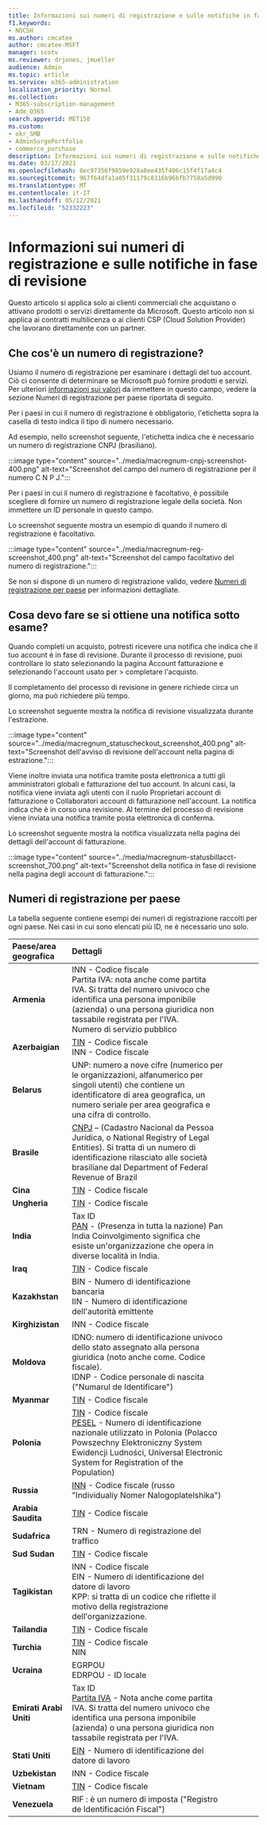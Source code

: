 ```yaml
---
title: Informazioni sui numeri di registrazione e sulle notifiche in fase di revisione
f1.keywords:
- NOCSH
ms.author: cmcatee
author: cmcatee-MSFT
manager: scotv
ms.reviewer: drjones, jmueller
audience: Admin
ms.topic: article
ms.service: o365-administration
localization_priority: Normal
ms.collection:
- M365-subscription-management
- Adm_O365
search.appverid: MET150
ms.custom:
- okr_SMB
- AdminSurgePortfolio
- commerce_purchase
description: Informazioni sui numeri di registrazione e sulle notifiche sotto-revisione quando si acquistano prodotti o servizi Microsoft.
ms.date: 03/17/2021
ms.openlocfilehash: 8ec97356f9859e928a8ee435f406c15f4f17a4c4
ms.sourcegitcommit: 967f64dfa1a05f31179c8316b96bfb7758a5d990
ms.translationtype: MT
ms.contentlocale: it-IT
ms.lasthandoff: 05/12/2021
ms.locfileid: "52332223"
---
```

# <a name="about-registration-numbers-and-under-review-notifications"></a>Informazioni sui numeri di registrazione e sulle notifiche in fase di revisione

Questo articolo si applica solo ai clienti commerciali che acquistano o attivano prodotti o servizi direttamente da Microsoft. Questo articolo non si applica ai contratti multilicenza o ai clienti CSP (Cloud Solution Provider) che lavorano direttamente con un partner.

## <a name="what-is-a-registration-number"></a>Che cos'è un numero di registrazione?  

Usiamo il numero di registrazione per esaminare i dettagli del tuo account. Ciò ci consente di determinare se Microsoft può fornire prodotti e servizi. Per ulteriori [informazioni sui valori](#registration-numbers-by-country) da immettere in questo campo, vedere la sezione Numeri di registrazione per paese riportata di seguito.

Per i paesi in cui il numero di registrazione è obbligatorio, l'etichetta sopra la casella di testo indica il tipo di numero necessario.

Ad esempio, nello screenshot seguente, l'etichetta indica che è necessario un numero di registrazione CNPJ (brasiliano).

:::image type="content" source="../media/macregnum-cnpj-screenshot-400.png" alt-text="Screenshot del campo del numero di registrazione per il numero C N P J.":::

Per i paesi in cui il numero di registrazione è facoltativo, è possibile scegliere di fornire un numero di registrazione legale della società. Non immettere un ID personale in questo campo.

Lo screenshot seguente mostra un esempio di quando il numero di registrazione è facoltativo.

:::image type="content" source="../media/macregnum-reg-screenshot_400.png" alt-text="Screenshot del campo facoltativo del numero di registrazione.":::

Se non si dispone di un numero di registrazione valido, vedere [Numeri di registrazione per paese](#registration-numbers-by-country) per informazioni dettagliate.

## <a name="what-should-i-do-if-i-get-an-under-review-notification"></a>Cosa devo fare se si ottiene una notifica sotto esame?  

Quando completi un acquisto, potresti ricevere una notifica che indica che il tuo account è in fase di revisione. Durante il processo di revisione, puoi controllare lo stato selezionando la pagina Account fatturazione e selezionando l'account usato per  >  <a href="https://go.microsoft.com/fwlink/p/?linkid=2084771" target="_blank"></a> completare l'acquisto.

Il completamento del processo di revisione in genere richiede circa un giorno, ma può richiedere più tempo.

Lo screenshot seguente mostra la notifica di revisione visualizzata durante l'estrazione.

:::image type="content" source="../media/macregnum_statuscheckout_screenshot_400.png" alt-text="Screenshot dell'avviso di revisione dell'account nella pagina di estrazione.":::

Viene inoltre inviata una notifica tramite posta elettronica a tutti gli amministratori globali e fatturazione del tuo account. In alcuni casi, la notifica viene inviata agli utenti con il ruolo Proprietari account di fatturazione o Collaboratori account di fatturazione nell'account. La notifica indica che è in corso una revisione. Al termine del processo di revisione viene inviata una notifica tramite posta elettronica di conferma.

Lo screenshot seguente mostra la notifica visualizzata nella pagina dei dettagli dell'account di fatturazione.

:::image type="content" source="../media/macregnum-statusbillacct-screenshot_700.png" alt-text="Screenshot della notifica in fase di revisione nella pagina degli account di fatturazione.":::

## <a name="registration-numbers-by-country"></a>Numeri di registrazione per paese

La tabella seguente contiene esempi dei numeri di registrazione raccolti per ogni paese.  Nei casi in cui sono elencati più ID, ne è necessario uno solo.

| Paese/area geografica | Dettagli |  |  |  |  |
|:--|:--|:--|:--|:--|:--|
| **Armenia** | INN - Codice fiscale<br>Partita IVA: nota anche come partita IVA. Si tratta del numero univoco che identifica una persona imponibile (azienda) o una persona giuridica non tassabile registrata per l'IVA.<br>Numero di servizio pubblico |  |  | |  |
| **Azerbaigian**  | [TIN](http://www.oecd.org/tax/automatic-exchange/crs-implementation-and-assistance/tax-identification-numbers/Azerbaijan-TIN.pdf) - Codice fiscale<br>INN - Codice fiscale |  |  |  |  |
| **Belarus**  | UNP: numero a nove cifre (numerico per le organizzazioni, alfanumerico per singoli utenti) che contiene un identificatore di area geografica, un numero seriale per area geografica e una cifra di controllo. |  |  |  |  |
|**Brasile** | [CNPJ](http://www.oecd.org/tax/automatic-exchange/crs-implementation-and-assistance/tax-identification-numbers/Brazil-TIN.pdf) – (Cadastro Nacional da Pessoa Jurídica, o National Registry of Legal Entities). Si tratta di un numero di identificazione rilasciato alle società brasiliane dal Department of Federal Revenue of Brazil  |  |  |  |  |
| **Cina** | [TIN](http://www.oecd.org/tax/automatic-exchange/crs-implementation-and-assistance/tax-identification-numbers/China-TIN.pdf) - Codice fiscale |  |  |  |  |
| **Ungheria**  | [TIN](http://www.oecd.org/tax/automatic-exchange/crs-implementation-and-assistance/tax-identification-numbers/Hungary-TIN.pdf) - Codice fiscale |  |  |  |  |
| **India** | Tax ID<br>[PAN](http://www.oecd.org/tax/automatic-exchange/crs-implementation-and-assistance/tax-identification-numbers/India-TIN.pdf) - (Presenza in tutta la nazione) Pan India Coinvolgimento significa che esiste un'organizzazione che opera in diverse località in India. |  |  |  |  |
| **Iraq** | [TIN](http://www.oecd.org/tax/automatic-exchange/crs-implementation-and-assistance/tax-identification-numbers/) - Codice fiscale |  |  |  |  |
| **Kazakhstan**  | BIN - Numero di identificazione bancaria<br>IIN - Numero di identificazione dell'autorità emittente |  |  |  |  |
| **Kirghizistan**  | INN - Codice fiscale |  |  |  |  |
| **Moldova**  | IDNO: numero di identificazione univoco dello stato assegnato alla persona giuridica (noto anche come. Codice fiscale).<br>IDNP - Codice personale di nascita ("Numarul de Identificare") |  |  |  |  |
| **Myanmar** | [TIN](http://www.oecd.org/tax/automatic-exchange/crs-implementation-and-assistance/tax-identification-numbers/) - Codice fiscale |  |  |  |  |
| **Polonia**  | [TIN](http://www.oecd.org/tax/automatic-exchange/crs-implementation-and-assistance/tax-identification-numbers/Poland-TIN.pdf) - Codice fiscale<br>[PESEL](http://www.oecd.org/tax/automatic-exchange/crs-implementation-and-assistance/tax-identification-numbers/Poland-TIN.pdf) - Numero di identificazione nazionale utilizzato in Polonia (Polacco Powszechny Elektroniczny System Ewidencji Ludności, Universal Electronic System for Registration of the Population) |  |  |  |  |
| **Russia**  | [INN](http://www.oecd.org/tax/automatic-exchange/crs-implementation-and-assistance/tax-identification-numbers/Russia-TIN.pdf) - Codice fiscale (russo "Individualiy Nomer Nalogoplatelshika") |  |  |  |  |
| **Arabia Saudita** | [TIN](http://www.oecd.org/tax/automatic-exchange/crs-implementation-and-assistance/tax-identification-numbers/Saudi-Arabia-TIN.pdf) - Codice fiscale |  |  |  |  |
| **Sudafrica** | TRN - Numero di registrazione del traffico |  |  |  |  |
| **Sud Sudan** | [TIN](http://www.oecd.org/tax/automatic-exchange/crs-implementation-and-assistance/tax-identification-numbers/) - Codice fiscale |  |  |  |  |
| **Tagikistan**  | INN - Codice fiscale<br>EIN - Numero di identificazione del datore di lavoro<br>KPP: si tratta di un codice che riflette il motivo della registrazione dell'organizzazione. |  |  |  |  |
| **Tailandia** | [TIN](http://www.oecd.org/tax/automatic-exchange/crs-implementation-and-assistance/tax-identification-numbers/) - Codice fiscale |  |  |  |  |
| **Turchia** | [TIN](http://www.oecd.org/tax/automatic-exchange/crs-implementation-and-assistance/tax-identification-numbers/Turkey-TIN.pdf) - Codice fiscale<br>NIN |  |  |  |  |
| **Ucraina**  | EGRPOU<br>EDRPOU - ID locale |  |  |  |  |
| **Emirati Arabi Uniti** | Tax ID<br>[Partita IVA](http://www.oecd.org/tax/automatic-exchange/crs-implementation-and-assistance/tax-identification-numbers/UAE-TIN.pdf) - Nota anche come partita IVA. Si tratta del numero univoco che identifica una persona imponibile (azienda) o una persona giuridica non tassabile registrata per l'IVA. |  |  |  |  |
| **Stati Uniti** | [EIN](https://irs.ein-forms-gov.com/?keyword=employer%20identification%20number&source=Google&network=o&device=c&devicemodel=&mobile=&adposition%5d&targetid=kwd-81501461534755:loc-190&msclkid=458d3159f6051392f5286e8e75ed79ce) - Numero di identificazione del datore di lavoro |  |  |  |  |
| **Uzbekistan**  | INN - Codice fiscale |  |  |  |  |
| **Vietnam** | [TIN](http://www.oecd.org/tax/automatic-exchange/crs-implementation-and-assistance/tax-identification-numbers/) - Codice fiscale |  |  |  |  |
| **Venezuela** | RIF : è un numero di imposta ("Registro de Identificación Fiscal") |  |  |  |  |
